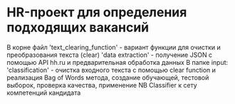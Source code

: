 # HR-проект для определения подходящих вакансий 
В корне файл 'text_clearing_function' - вариант функции для очистки и преобразования текста  (clear)
'data extraction' - получение JSON с помощью API hh.ru и предварительная обработка данных
В папке input:
'classification' - очистка входного текста с помощью clear function и реализация Bag of Words метода, создание обучающей, тестовой выборок, проверка качества, применение NB Classifier к сету компетенций кандидата
